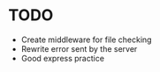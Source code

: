 # TODO

- Create middleware for file checking
- Rewrite error sent by the server
- Good express practice